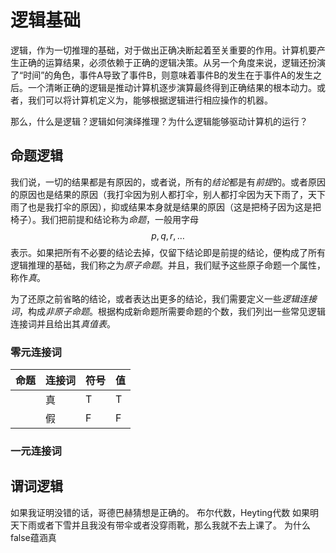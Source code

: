 # 逻辑基础

逻辑，作为一切推理的基础，对于做出正确决断起着至关重要的作用。计算机要产生正确的运算结果，必须依赖于正确的逻辑决策。从另一个角度来说，逻辑还扮演了“时间”的角色，事件A导致了事件B，则意味着事件B的发生在于事件A的发生之后。一个清晰正确的逻辑是推动计算机逐步演算最终得到正确结果的根本动力。或者，我们可以将计算机定义为，能够根据逻辑进行相应操作的机器。

那么，什么是逻辑？逻辑如何演绎推理？为什么逻辑能够驱动计算机的运行？

## 命题逻辑

我们说，一切的结果都是有原因的，或者说，所有的*结论*都是有*前提*的。或者原因的原因也是结果的原因（我打伞因为别人都打伞，别人都打伞因为天下雨了，天下雨了也是我打伞的原因），抑或结果本身就是结果的原因（这是把椅子因为这是把椅子）。我们把前提和结论称为*命题*，一般用字母$$p, q, r, \ldots$$表示。如果把所有不必要的结论去掉，仅留下结论即是前提的结论，便构成了所有逻辑推理的基础，我们称之为*原子命题*。并且，我们赋予这些原子命题一个属性，称作*真*。

为了还原之前省略的结论，或者表达出更多的结论，我们需要定义一些*逻辑连接词*，构成*非原子命题*。根据构成新命题所需要命题的个数，我们列出一些常见逻辑连接词并且给出其*真值表*。

### 零元连接词

|命题|连接词|符号|值|
| -- | -- | -- | -- |
||真|T|T|
||假|F|F|

### 一元连接词



## 谓词逻辑

如果我证明没错的话，哥德巴赫猜想是正确的。
布尔代数，Heyting代数
如果明天下雨或者下雪并且我没有带伞或者没穿雨靴，那么我就不去上课了。
为什么false蕴涵真